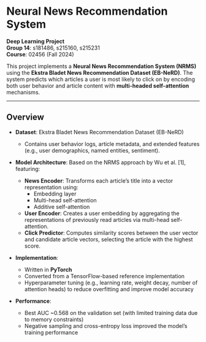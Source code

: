 # **Neural News Recommendation System**  
**Deep Learning Project**  
**Group 14**: s181486, s215160, s215231  
**Course**: 02456 (Fall 2024)

This project implements a **Neural News Recommendation System (NRMS)** using the **Ekstra Bladet News Recommendation Dataset (EB-NeRD)**. The system predicts which articles a user is most likely to click on by encoding both user behavior and article content with **multi-headed self-attention** mechanisms.

---

## **Overview**

- **Dataset**: Ekstra Bladet News Recommendation Dataset (EB-NeRD)  
  - Contains user behavior logs, article metadata, and extended features (e.g., user demographics, named entities, sentiment).

- **Model Architecture**: Based on the NRMS approach by Wu et al. [1], featuring:
  - **News Encoder**: Transforms each article’s title into a vector representation using:
    - Embedding layer  
    - Multi-head self-attention  
    - Additive self-attention
  - **User Encoder**: Creates a user embedding by aggregating the representations of previously read articles via multi-head self-attention.
  - **Click Predictor**: Computes similarity scores between the user vector and candidate article vectors, selecting the article with the highest score.

- **Implementation**:
  - Written in **PyTorch**
  - Converted from a TensorFlow-based reference implementation
  - Hyperparameter tuning (e.g., learning rate, weight decay, number of attention heads) to reduce overfitting and improve model accuracy

- **Performance**:
  - Best AUC ~0.568 on the validation set (with limited training data due to memory constraints)
  - Negative sampling and cross-entropy loss improved the model’s training performance
